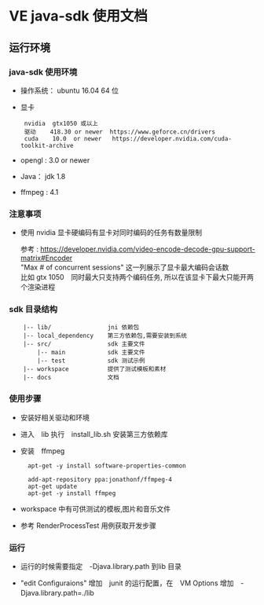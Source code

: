 # VE java-sdk 使用文档


## 运行环境

### java-sdk 使用环境

+ 操作系统： ubuntu 16.04 64 位
+ 显卡 

       nvidia  gtx1050 或以上
       驱动    418.30 or newer  https://www.geforce.cn/drivers
       cuda    10.0  or newer   https://developer.nvidia.com/cuda-toolkit-archive
       
+ opengl : 3.0 or newer 
+ Java： jdk 1.8
+ ffmpeg : 4.1   

### 注意事项

+ 使用 nvidia 显卡硬编码有显卡对同时编码的任务有数量限制
    
    参考 :  https://developer.nvidia.com/video-encode-decode-gpu-support-matrix#Encoder  
    "Max # of concurrent sessions" 这一列展示了显卡最大编码会话数  
    比如 gtx 1050　同时最大只支持两个编码任务, 所以在该显卡下最大只能开两个渲染进程

### sdk 目录结构

```text
    |-- lib/                jni 依赖包
    |-- local_dependency    第三方依赖包,需要安装到系统
    |-- src/                sdk 主要文件
        |-- main            sdk 主要文件
        |-- test            sdk 测试示例
    |-- workspace           提供了测试模板和素材
    |-- docs                文档

```




### 使用步骤

+ 安装好相关驱动和环境
+ 进入　lib 执行　install_lib.sh 安装第三方依赖库
+ 安装　ffmpeg

        apt-get -y install software-properties-common
    
        add-apt-repository ppa:jonathonf/ffmpeg-4
        apt-get update
        apt-get -y install ffmpeg

+ workspace 中有可供测试的模板,图片和音乐文件
+ 参考 RenderProcessTest 用例获取开发步骤



### 运行


+ 运行的时候需要指定　-Djava.library.path 到lib 目录

+ "edit Configuraions" 增加　junit 的运行配置，在　VM Options 增加　-Djava.library.path=./lib　
